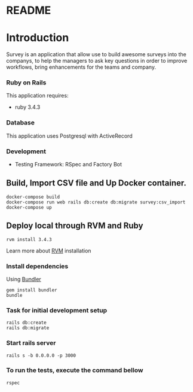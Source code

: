 # README

# Introduction

Survey is an application that allow use to build awesome surveys into the companys, to help the managers to ask key questions in order to improve workflows, bring enhancements for the teams and company.

### Ruby on Rails
This application requires:
* ruby 3.4.3

### Database
This application uses Postgresql with ActiveRecord

### Development
* Testing Framework: RSpec and Factory Bot

## Build, Import CSV file and Up Docker container.

```console
docker-compose build
docker-compose run web rails db:create db:migrate survey:csv_import
docker-compose up
```
## Deploy local through RVM and Ruby
```
rvm install 3.4.3
```
Learn more about [RVM](https://rvm.io/rvm/install) installation

### Install dependencies
Using [Bundler](https://github.com/bundler/bundler)
```
gem install bundler
bundle
```
### Task for initial development setup

```
rails db:create
rails db:migrate
```
### Start rails server
```
rails s -b 0.0.0.0 -p 3000
```
### To run the tests, execute the command bellow
```
rspec
```
